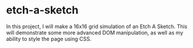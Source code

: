 # etch-a-sketch

In this project, I will make a 16x16 grid simulation of an Etch A Sketch. This will demonstrate some more advanced DOM manipulation, as well as my ability to style the page using CSS.